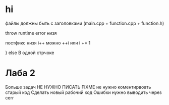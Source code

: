 # hi

файлы должны быть с заголовками (main.cpp + function.cpp + function.h)

throw runtime error низя

постфикс низя i++ можно ++i или i += 1

} else В одной стрчоке

# Лаба 2
Больше задач
НЕ НУЖНО ПИСАТЬ FIXME не нужно коментирвоать старый код
Сделать новый рабочий код
Ошибки нужно выводить через cerr